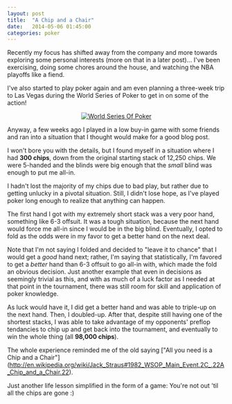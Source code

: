 ```yaml
---
layout: post
title:  "A Chip and a Chair"
date:   2014-05-06 01:45:00
categories: poker
---
```


Recently my focus has shifted away from the company and more towards exploring some personal
interests (more on that in a later post)... I've been exercising, doing some chores around the
house, and watching the NBA playoffs like a fiend.

I've also started to play poker again and am even planning a three-week trip to Las Vegas during
the World Series of Poker to get in on some of the action!

<p style="text-align:center;">
  <a href="http://www.wsop.com" target="new">
    <img src="http://www.wsop.com/images/logos/wsop_chip_logo_lg.gif" border="0" title="World
      Series Of Poker" alt="World Series Of Poker">
  </a>
<p>

Anyway, a few weeks ago I played in a low buy-in game with some friends and ran into a situation
that I thought would make for a good blog post.

I won't bore you with the details, but I found myself in a situation where I had **300 chips**,
down from the original starting stack of 12,250 chips. We were 5-handed and the blinds were big
enough that the *small* blind was enough to put me all-in.

I hadn't lost the majority of my chips due to bad play, but rather due to getting unlucky in a
pivotal situation. Still, I didn't lose hope, as I've played poker long enough to realize that
anything can happen.

The first hand I got with my extremely short stack was a very poor hand, something like 6-3
offsuit. It was a tough situation, because the next hand would force me all-in since I would be in
the big blind. Eventually, I opted to fold as the odds were in my favor to get a better hand on the
next deal.

Note that I'm not saying I folded and decided to "leave it to chance" that I would get a *good*
hand next; rather, I'm saying that statistically, I'm favored to get a *better* hand than 6-3
offsuit to go all-in with, which made the fold an obvious decision. Just another example that even
in decisions as seemingly trivial as this, and with as much of a luck factor as I needed at that
point in the tournament, there was still room for skill and application of poker knowledge.

As luck would have it, I did get a better hand and was able to triple-up on the next hand. Then, I
doubled-up. After that, despite still having one of the shortest stacks, I was able to take
advantage of my opponents' preflop tendancies to chip up and get back into the tournament, and
eventually to win the whole thing (all **98,000 chips**).

The whole experience reminded me of the old saying ["All you need is a Chip and a Chair"]
(http://en.wikipedia.org/wiki/Jack_Straus#1982_WSOP_Main_Event.2C_.22A_Chip_and_a_Chair.22).

Just another life lesson simplified in the form of a game: You're not out 'til all the chips are
gone :)
